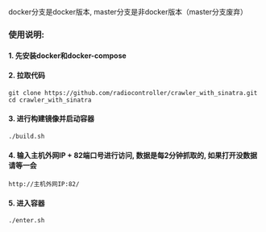 docker分支是docker版本, master分支是非docker版本（master分支废弃）

### 使用说明:

#### 1. 先安装docker和docker-compose

#### 2. 拉取代码

  ```
  git clone https://github.com/radiocontroller/crawler_with_sinatra.git
  cd crawler_with_sinatra
  ```

#### 3. 进行构建镜像并启动容器

  ```
  ./build.sh
  ```

#### 4. 输入主机外网IP + 82端口号进行访问, 数据是每2分钟抓取的, 如果打开没数据请等一会

  ```
  http://主机外网IP:82/
  ```
  
####    5. 进入容器

  ```
  ./enter.sh
  ```
